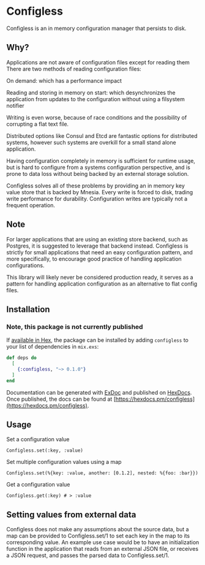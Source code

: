 # Configless

Configless is an in memory configuration manager that persists to disk.

## Why?

Applications are not aware of configuration files except for reading them There are two methods of reading configuration files:

On demand: which has a performance impact

Reading and storing in memory on start: which desynchronizes the application from updates to the configuration without using a filsystem notifier

Writing is even worse, because of race conditions and the possibility of corrupting a flat text file.

Distributed options like Consul and Etcd are fantastic options for distributed systems, however such systems are overkill for a small stand alone application.

Having configuration completely in memory is sufficient for runtime usage, but is hard to configure from a systems configuration perspective, and is prone to data loss without being backed by an external storage solution.

Configless solves all of these problems by providing an in memory key value store that is backed by Mnesia. Every write is forced to disk, trading write performance for durability. Configuration writes are typically not a frequent operation.

## Note

For larger applications that are using an existing store backend, such as Postgres, it is suggested to leverage that backend instead. Configless is strictly for small applications that need an easy configuration pattern, and more specifically, to encourage good practice of handling application configurations.

This library will likely never be considered production ready, it serves as a pattern for handling application configuration as an alternative to flat config files.

## Installation

### Note, this package is not currently published

If [available in Hex](https://hex.pm/docs/publish), the package can be installed
by adding `configless` to your list of dependencies in `mix.exs`:

```elixir
def deps do
  [
    {:configless, "~> 0.1.0"}
  ]
end
```

Documentation can be generated with [ExDoc](https://github.com/elixir-lang/ex_doc)
and published on [HexDocs](https://hexdocs.pm). Once published, the docs can
be found at [https://hexdocs.pm/configless](https://hexdocs.pm/configless).

## Usage

Set a configuration value

```
Configless.set(:key, :value)
```

Set multiple configuration values using a map

```
Configless.set(%{key: :value, another: [0.1.2], nested: %{foo: :bar}})
```

Get a configuration value

```
Configless.get(:key) # > :value
```

## Setting values from external data

Configless does not make any assumptions about the source data, but a map can be provided to Configless.set/1 to set each key in the map to its corresponding value. An example use case would be to have an initialization function in the application that reads from an external JSON file, or receives a JSON request, and passes the parsed data to Configless.set/1.
